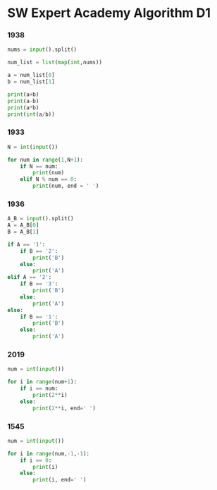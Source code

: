 # SW Expert Academy Algorithm D1

### 1938
``` python
nums = input().split()

num_list = list(map(int,nums))

a = num_list[0]
b = num_list[1]

print(a+b)
print(a-b)
print(a*b)
print(int(a/b))
```

### 1933
``` python
N = int(input())

for num in range(1,N+1):
    if N == num:
        print(num)
    elif N % num == 0:
        print(num, end = ' ')
```

### 1936
``` python
A_B = input().split()
A = A_B[0]
B = A_B[1]

if A == '1':
    if B == '2':
        print('B')
    else:
        print('A')
elif A == '2':
    if B == '3':
        print('B')
    else:
        print('A')
else:
    if B == '1':
        print('B')
    else:
        print('A')
```

### 2019
``` python
num = int(input())

for i in range(num+1):
    if i == num:
        print(2**i)
    else:
        print(2**i, end=' ')
```

### 1545
``` python
num = int(input())

for i in range(num,-1,-1):
    if i == 0:
        print(i)
    else:
        print(i, end=' ')
```